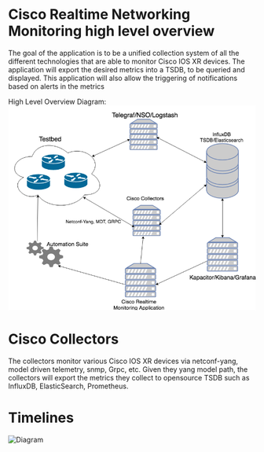 # Cisco Realtime Networking Monitoring high level overview
The goal of the application is to be a unified collection system of all the different technologies that are able to monitor Cisco IOS XR devices.  The application will export the desired metrics into a TSDB, to be queried and displayed.  This application will also allow the triggering of notifications based on alerts in the metrics

High Level Overview Diagram:
![Diagram](https://github.com/GregoryBrown/Cisco-Network-Collectors/blob/master/high-level-overview.png)

# Cisco Collectors
The collectors monitor various Cisco IOS XR devices via netconf-yang, model driven telemetry, snmp, Grpc, etc.  Given they yang model path, the collectors will export the metrics they collect to opensource TSDB such as InfluxDB, ElasticSearch, Prometheus.  

# Timelines
![Diagram](https://github.com/GregoryBrown/Cisco-Realtime-Network-Monitoring/blob/master/High%20Level%20Timeline.png)
